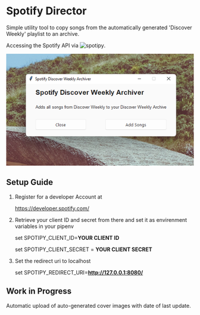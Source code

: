 # Spotify Director

Simple utility tool to copy songs from the automatically generated 'Discover Weekly' playlist to an archive.

Accessing the Spotify API via ![spotipy](https://github.com/plamere/spotipy).

![Application Screenshot](doc/screen2.png)

## Setup Guide

1. Register for a developer Account at

    <https://developer.spotify.com/>

2. Retrieve your client ID and secret from there and set it as envirenment variables in  your pipenv

    set SPOTIPY_CLIENT_ID=****YOUR CLIENT ID****

    set SPOTIPY_CLIENT_SECRET = ****YOUR CLIENT SECRET****

2. Set the redirect uri to localhost

    set SPOTIPY_REDIRECT_URI=****<http://127.0.0.1:8080/>****

## Work in Progress

Automatic upload of auto-generated cover images with date of last update.
